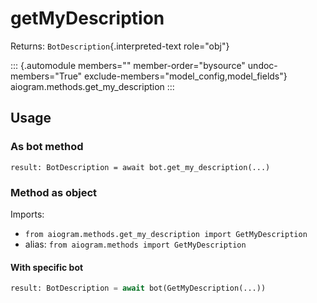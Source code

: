 # getMyDescription

Returns: `BotDescription`{.interpreted-text role="obj"}

::: {.automodule members="" member-order="bysource" undoc-members="True" exclude-members="model_config,model_fields"}
aiogram.methods.get_my_description
:::

## Usage

### As bot method

``` 
result: BotDescription = await bot.get_my_description(...)
```

### Method as object

Imports:

-   `from aiogram.methods.get_my_description import GetMyDescription`
-   alias: `from aiogram.methods import GetMyDescription`

#### With specific bot

``` python
result: BotDescription = await bot(GetMyDescription(...))
```

